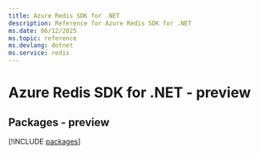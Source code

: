 ```yaml
---
title: Azure Redis SDK for .NET
description: Reference for Azure Redis SDK for .NET
ms.date: 06/12/2025
ms.topic: reference
ms.devlang: dotnet
ms.service: redis
---
```

# Azure Redis SDK for .NET - preview
## Packages - preview
[!INCLUDE [packages](redis-index.md)]